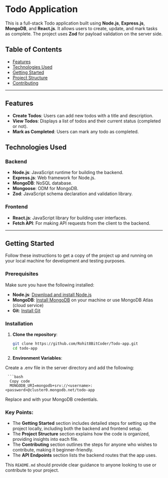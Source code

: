 
# Todo Application

This is a full-stack Todo application built using **Node.js**, **Express.js**, **MongoDB**, and **React.js**. It allows users to create, update, and mark tasks as complete. The project uses **Zod** for payload validation on the server side.

## Table of Contents

- [Features](#features)
- [Technologies Used](#technologies-used)
- [Getting Started](#getting-started)
- [Project Structure](#project-structure)
- [Contributing](#contributing)


---

## Features

- **Create Todos**: Users can add new todos with a title and description.
- **View Todos**: Displays a list of todos and their current status (completed or not).
- **Mark as Completed**: Users can mark any todo as completed.

## Technologies Used

### Backend

- **Node.js**: JavaScript runtime for building the backend.
- **Express.js**: Web framework for Node.js.
- **MongoDB**: NoSQL database.
- **Mongoose**: ODM for MongoDB.
- **Zod**: JavaScript schema declaration and validation library.

### Frontend

- **React.js**: JavaScript library for building user interfaces.
- **Fetch API**: For making API requests from the client to the backend.

---

## Getting Started

Follow these instructions to get a copy of the project up and running on your local machine for development and testing purposes.

### Prerequisites

Make sure you have the following installed:

- **Node.js**: [Download and install Node.js](https://nodejs.org/)
- **MongoDB**: [Install MongoDB](https://www.mongodb.com/try/download/community) on your machine or use MongoDB Atlas (cloud service)
- **Git**: [Install Git](https://git-scm.com/)

### Installation

1. **Clone the repository**:

   ```bash
   git clone https://github.com/Rohit8BitCoder/Todo-app.git
   cd todo-app

 2. **Environment Variables**:

Create a .env file in the server directory and add the following:

     ```bash
      Copy code
      MONGODB_URI=mongodb+srv://<username>:<password>@cluster0.mongodb.net/todo-app

Replace <username> and <password> with your MongoDB credentials.



### Key Points:

- The **Getting Started** section includes detailed steps for setting up the project locally, including both the backend and frontend setup.
- The **Project Structure** section explains how the code is organized, providing insights into each file.
- The **Contributing** section outlines the steps for anyone who wishes to contribute, making it beginner-friendly.
- The **API Endpoints** section lists the backend routes that the app uses.

This `README.md` should provide clear guidance to anyone looking to use or contribute to your project.

